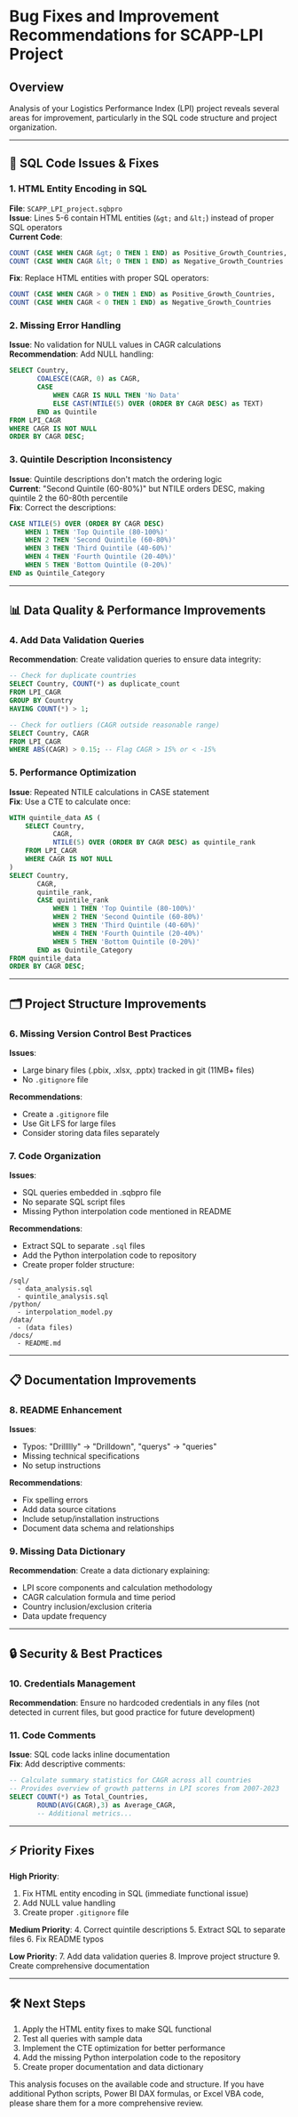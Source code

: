 # Bug Fixes and Improvement Recommendations for SCAPP-LPI Project

## Overview
Analysis of your Logistics Performance Index (LPI) project reveals several areas for improvement, particularly in the SQL code structure and project organization.

---

## 🐛 SQL Code Issues & Fixes

### 1. **HTML Entity Encoding in SQL**
**File**: `SCAPP_LPI_project.sqbpro`  
**Issue**: Lines 5-6 contain HTML entities (`&gt;` and `&lt;`) instead of proper SQL operators  
**Current Code**:
```sql
COUNT (CASE WHEN CAGR &gt; 0 THEN 1 END) as Positive_Growth_Countries,
COUNT (CASE WHEN CAGR &lt; 0 THEN 1 END) as Negative_Growth_Countries
```
**Fix**: Replace HTML entities with proper SQL operators:
```sql
COUNT (CASE WHEN CAGR > 0 THEN 1 END) as Positive_Growth_Countries,
COUNT (CASE WHEN CAGR < 0 THEN 1 END) as Negative_Growth_Countries
```

### 2. **Missing Error Handling**
**Issue**: No validation for NULL values in CAGR calculations  
**Recommendation**: Add NULL handling:
```sql
SELECT Country, 
       COALESCE(CAGR, 0) as CAGR,
       CASE 
           WHEN CAGR IS NULL THEN 'No Data'
           ELSE CAST(NTILE(5) OVER (ORDER BY CAGR DESC) as TEXT)
       END as Quintile
FROM LPI_CAGR 
WHERE CAGR IS NOT NULL
ORDER BY CAGR DESC;
```

### 3. **Quintile Description Inconsistency**
**Issue**: Quintile descriptions don't match the ordering logic  
**Current**: "Second Quintile (60-80%)" but NTILE orders DESC, making quintile 2 the 60-80th percentile  
**Fix**: Correct the descriptions:
```sql
CASE NTILE(5) OVER (ORDER BY CAGR DESC)
    WHEN 1 THEN 'Top Quintile (80-100%)'
    WHEN 2 THEN 'Second Quintile (60-80%)'
    WHEN 3 THEN 'Third Quintile (40-60%)'
    WHEN 4 THEN 'Fourth Quintile (20-40%)'
    WHEN 5 THEN 'Bottom Quintile (0-20%)'
END as Quintile_Category
```

---

## 📊 Data Quality & Performance Improvements

### 4. **Add Data Validation Queries**
**Recommendation**: Create validation queries to ensure data integrity:
```sql
-- Check for duplicate countries
SELECT Country, COUNT(*) as duplicate_count 
FROM LPI_CAGR 
GROUP BY Country 
HAVING COUNT(*) > 1;

-- Check for outliers (CAGR outside reasonable range)
SELECT Country, CAGR 
FROM LPI_CAGR 
WHERE ABS(CAGR) > 0.15; -- Flag CAGR > 15% or < -15%
```

### 5. **Performance Optimization**
**Issue**: Repeated NTILE calculations in CASE statement  
**Fix**: Use a CTE to calculate once:
```sql
WITH quintile_data AS (
    SELECT Country, 
           CAGR,
           NTILE(5) OVER (ORDER BY CAGR DESC) as quintile_rank
    FROM LPI_CAGR
    WHERE CAGR IS NOT NULL
)
SELECT Country, 
       CAGR,
       quintile_rank,
       CASE quintile_rank
           WHEN 1 THEN 'Top Quintile (80-100%)'
           WHEN 2 THEN 'Second Quintile (60-80%)'
           WHEN 3 THEN 'Third Quintile (40-60%)'
           WHEN 4 THEN 'Fourth Quintile (20-40%)'
           WHEN 5 THEN 'Bottom Quintile (0-20%)'
       END as Quintile_Category
FROM quintile_data 
ORDER BY CAGR DESC;
```

---

## 🗂️ Project Structure Improvements

### 6. **Missing Version Control Best Practices**
**Issues**:
- Large binary files (.pbix, .xlsx, .pptx) tracked in git (11MB+ files)
- No `.gitignore` file

**Recommendations**:
- Create a `.gitignore` file
- Use Git LFS for large files
- Consider storing data files separately

### 7. **Code Organization**
**Issues**:
- SQL queries embedded in .sqbpro file
- No separate SQL script files
- Missing Python interpolation code mentioned in README

**Recommendations**:
- Extract SQL to separate `.sql` files
- Add the Python interpolation code to repository
- Create proper folder structure:
```
/sql/
  - data_analysis.sql
  - quintile_analysis.sql
/python/
  - interpolation_model.py
/data/
  - (data files)
/docs/
  - README.md
```

---

## 📋 Documentation Improvements

### 8. **README Enhancement**
**Issues**:
- Typos: "Drillllly" → "Drilldown", "querys" → "queries"
- Missing technical specifications
- No setup instructions

**Recommendations**:
- Fix spelling errors
- Add data source citations
- Include setup/installation instructions
- Document data schema and relationships

### 9. **Missing Data Dictionary**
**Recommendation**: Create a data dictionary explaining:
- LPI score components and calculation methodology
- CAGR calculation formula and time period
- Country inclusion/exclusion criteria
- Data update frequency

---

## 🔒 Security & Best Practices

### 10. **Credentials Management**
**Recommendation**: Ensure no hardcoded credentials in any files (not detected in current files, but good practice for future development)

### 11. **Code Comments**
**Issue**: SQL code lacks inline documentation  
**Fix**: Add descriptive comments:
```sql
-- Calculate summary statistics for CAGR across all countries
-- Provides overview of growth patterns in LPI scores from 2007-2023
SELECT COUNT(*) as Total_Countries, 
       ROUND(AVG(CAGR),3) as Average_CAGR,
       -- Additional metrics...
```

---

## ⚡ Priority Fixes

**High Priority**:
1. Fix HTML entity encoding in SQL (immediate functional issue)
2. Add NULL value handling
3. Create proper `.gitignore` file

**Medium Priority**:
4. Correct quintile descriptions
5. Extract SQL to separate files
6. Fix README typos

**Low Priority**:
7. Add data validation queries
8. Improve project structure
9. Create comprehensive documentation

---

## 🛠️ Next Steps

1. Apply the HTML entity fixes to make SQL functional
2. Test all queries with sample data
3. Implement the CTE optimization for better performance
4. Add the missing Python interpolation code to the repository
5. Create proper documentation and data dictionary

This analysis focuses on the available code and structure. If you have additional Python scripts, Power BI DAX formulas, or Excel VBA code, please share them for a more comprehensive review.